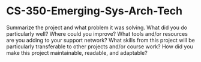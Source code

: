 # CS-350-Emerging-Sys-Arch-Tech
Summarize the project and what problem it was solving.
What did you do particularly well?
Where could you improve?
What tools and/or resources are you adding to your support network?
What skills from this project will be particularly transferable to other projects and/or course work?
How did you make this project maintainable, readable, and adaptable?
